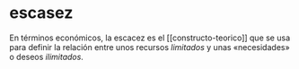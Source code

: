# escasez
En términos económicos, la escacez es el [[constructo-teorico]] que se usa para definir la relación entre unos recursos *limitados* y unas «necesidades» o deseos *ilimitados*.